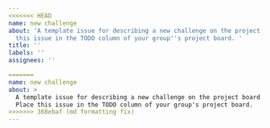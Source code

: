 ```yaml
---
<<<<<<< HEAD
name: new challenge
about: 'A template issue for describing a new challenge on the project board. Place
  this issue in the TODO column of your group''s project board. '
title: ''
labels: ''
assignees: ''

=======
name: new challenge 
about: > 
  A template issue for describing a new challenge on the project board. 
  Place this issue in the TODO column of your group's project board. 
>>>>>>> 368ebaf (md formatting fix)
---
```


<!--
  Make your issue easy to find:

  - project board: place it in the TODO column of the project board
  - labels: anything that will make this easier to filter
-->

<!-- 
  Describe the challenge's _behavior_ so someone can start solving it without asking for clarification.
  Do not describe a _strategy_ or an _implementation_!  
  Others are free to solve the behavior however they like.
-->

<!-- include any helpful links or resources for solving this challenge -->
